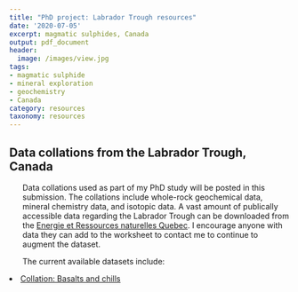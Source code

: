 ```yaml
---
title: "PhD project: Labrador Trough resources"
date: '2020-07-05'
excerpt: magmatic sulphides, Canada
output: pdf_document
header:
  image: /images/view.jpg
tags:
- magmatic sulphide
- mineral exploration
- geochemistry
- Canada
category: resources
taxonomy: resources
---
```

  
## Data collations from the Labrador Trough, Canada
  
<ul>Data collations used as part of my PhD study will be posted in this submission. The collations include whole-rock geochemical data, mineral chemistry data, and isotopic data. A vast amount of publically accessible data regarding the Labrador Trough can be downloaded from the <a id="raw-url" href="http://sigeom.mines.gouv.qc.ca/signet/classes/I1108_afchCarteIntr?l=a">Energie et Ressources naturelles Quebec</a>. I encourage anyone with data they can add to the worksheet to contact me to continue to augment the dataset.</ul>

<ul>The current available datasets include:</ul>

<li><a href="https://github.com/WillDSmith1995/willsgeo/tree/master/assets/Collations_Labrador_basalts_and_chills.xlsx" download>Collation: Basalts and chills</a></li>